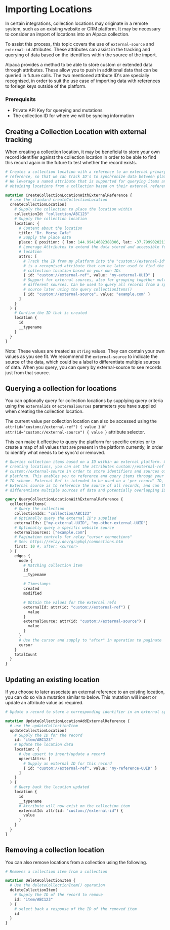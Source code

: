 # Importing Locations

In certain integrations, collection locations may originate in a remote system,
such as an existing website or CRM platform. It may be necessary to consider
an import of locations into an Alpaca collection.

To assist this process, this topic covers the use of `external-source` and
`external-id` attributes. These attributes can assist in the tracking and
querying of data based on the identifiers within the source of the import.

Alpaca provides a method to be able to store custom or extended data through
attributes. These allow you to push in additional data that can be queried in
future calls. The two mentioned attribute ID's are specially recognised, in
order to suit the use case of importing data with references to foriegn keys
outside of the platform.

### Prerequisits

- Private API Key for querying and mutations
- The collection ID for where we will be syncing information

## Creating a Collection Location with external tracking

When creating a collection location, it may be beneficial to store your own
record identifier against the collection location in order to be able to find
this record again in the future to test whether the record exists.

```graphql
# Creates a collection location with a reference to an external primary key
# reference, so that we can track ID's to synchronize data between platforms.
# We leverage a named attribute that is supported for querying items and
# obtaining locations from a collection based on their external references.

mutation CreateCollectionLocationWithExternalReference {
  # use the standard createCollectionLocation
  createCollectionLocation(
    # Supply the collection to place the location within
    collectionId: "collection/ABC123"
    # Supply the collection location
    location: {
      # Content about the location
      title: "Dr. Morse Cafe"
      # Supply the place data
      place: { position: { lon: 144.99414682388306, lat: -37.79990202116163 } }
      # Leverage Attributes to extend the data stored and accessible for the
      # location
      attrs: [
        # Track the ID from my platform into the "custom://external-id". This
        # is a recognised attribute that can be later used to find the matching
        # collection location based on your own IDs
        { id: "custom://external-ref", value: "my-external-UUID" }
        # Support for external sources, also for grouping together multiple
        # different sources. Can be used to query all records from a specific
        # source later using the query collectionItems()
        { id: "custom://external-source", value: "example.com" }
      ]
    }
  ) {
    # Confirm the ID that is created
    location {
      id
      __typename
    }
  }
}
```

Note: These values are treated as `string` values. They can contain your own
values as you see fit. We recommend the `external-source` to indicate the source
of the data, which could be a label to differentiate multiple sources of data.
When you query, you can query by external-source to see records just from that
source.

## Querying a collection for locations

You can optionally query for collection locations by supplying query criteria
using the `externalIds` or `externalSources` parameters you have supplied when
creating the collection location.

The current value per collection location can also be accessed using the
`attr(id="custom://external-ref") { value }` or
`attr(id="custom://external-source") { value }` attribute selector.

This can make it effective to query the platform for specific entries or to
create a map of all values that are present in the platform currently, in order
to identify what needs to be sync'd or removed.

```graphql
# Queries collection items based on a ID within an external platform. When
# creating locations, you can set the attributes custom://external-ref and
# custom://external-source in order to store identifiers and sources of your
# platform. This enables you to reference and query items through your own
# ID scheme. External Ref is intended to be used on a 'per record' ID, where
# External source is to reference the source of all records, and can therefore
# differentiate multiple sources of data and potentially overlapping IDs

query QueryCollectionLocationWithExternalReference {
  collectionItems(
    # Query the collection
    collectionIds: "collection/ABC123"
    # Optionally query the external ID's supplied
    externalIds: ["my-external-UUID", "my-other-external-UUID"]
    # Optionally query a specific website source
    externalSources: ["example.com"]
    # Pagination controls for relay "cursor connections"
    # See: https://relay.dev/graphql/connections.htm
    first: 10 #, after: <cursor>
  ) {
    edges {
      node {
        # Matching collection item
        id
        __typename

        # Timestamps
        created
        modified

        # Obtain the values for the external refs
        externalId: attr(id: "custom://external-ref") {
          value
        }
        externalSource: attr(id: "custom://external-source") {
          value
        }
      }
      # Use the cursor and supply to "after" in operation to paginate
      cursor
    }
    totalCount
  }
}
```

## Updating an existing location

If you choose to later associate an external reference to an existing location,
you can do so via a mutation similar to below. This mutation will insert or
update an attribute value as required.

```graphql
# Update a record to store a corresponding identifier in an external system

mutation UpdateCollectionLocationAddExternalReference {
  # use the updateCollectionItem
  updateCollectionLocation(
    # Supply the ID for the record
    id: "item/ABC123"
    # Update the location data
    location: {
      # Use upsert to insert/update a record
      upsertAttrs: [
        # Supply an external ID for this record
        { id: "custom://external-ref", value: "my-reference-UUID" }
      ]
    }
  ) {
    # Query back the location updated
    location {
      id
      __typename
      # Attribute will now exist on the collection item
      externalId: attr(id: "custom://external-id") {
        value
      }
    }
  }
}
```

## Removing a collection location

You can also remove locations from a collection using the following.

```graphql
# Removes a collection item from a collection

mutation DeleteCollectionItem {
  # Use the deleteCollectionItem() operation
  deleteCollectionItem(
    # Supply the ID of the record to remove
    id: "item/ABC123"
  ) {
    # select back a response of the ID of the removed item
    id
  }
}
```
